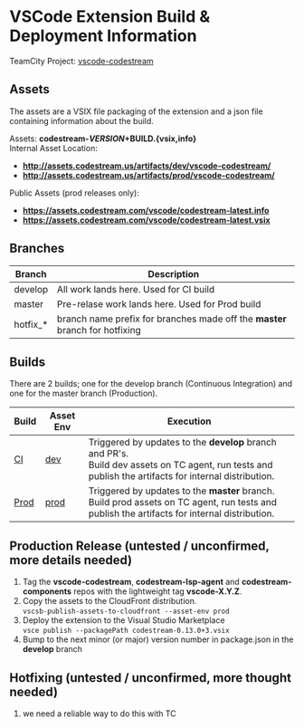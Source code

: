 # VSCode Extension Build & Deployment Information

TeamCity Project: [vscode-codestream](http://tc.codestream.us/project.html?projectId=VscodeCodestream&tab=projectOverview)  

## Assets
The assets are a VSIX file packaging of the extension and a json file containing information about the build.

Assets: **codestream-$VERSION+$BUILD.{vsix,info}**  
Internal Asset Location:  
* **http://assets.codestream.us/artifacts/dev/vscode-codestream/**  
* **http://assets.codestream.us/artifacts/prod/vscode-codestream/**  

Public Assets (prod releases only):  
* **https://assets.codestream.com/vscode/codestream-latest.info**  
* **https://assets.codestream.com/vscode/codestream-latest.vsix**


## Branches

| Branch | Description |
| --- | --- |
| develop | All work lands here. Used for CI build |
| master | Pre-relase work lands here. Used for Prod build |
| hotfix_* | branch name prefix for branches made off the **master** branch for hotfixing |

## Builds

There are 2 builds; one for the develop branch (Continuous Integration) and one for the master branch (Production).

| Build | Asset Env | Execution |
| --- | --- | --- |
| [CI](http://tc.codestream.us/viewType.html?buildTypeId=VscodeCodestream_Ci) | [dev](http://assets.codestream.us/artifacts/dev/vscode-codestream/) | Triggered by updates to the **develop** branch and PR's.<br>Build dev assets on TC agent, run tests and publish the artifacts for internal distribution. |
| [Prod](http://tc.codestream.us/viewType.html?buildTypeId=VscodeCodestream_Prod) | [prod](http://assets.codestream.us/artifacts/prod/vscode-codestream/) | Triggered by updates to the **master** branch.<br>Build prod assets on TC agent, run tests and publish the artifacts for internal distribution. |


## Production Release (untested / unconfirmed, more details needed)
1. Tag the **vscode-codestream**, **codestream-lsp-agent** and **codestream-components** repos with the lightweight tag **vscode-X.Y.Z**.
1. Copy the assets to the CloudFront distribution.  
`vscsb-publish-assets-to-cloudfront --asset-env prod`
1. Deploy the extension to the Visual Studio Marketplace  
`vsce publish --packagePath codestream-0.13.0+3.vsix`
1. Bump to the next minor (or major) version number in package.json in the **develop** branch


## Hotfixing (untested / unconfirmed, more thought needed)

1. we need a reliable way to do this with TC
